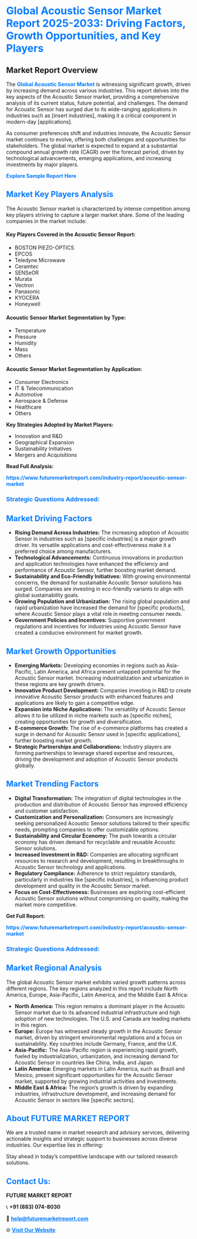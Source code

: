 <h1 style="color: #007BFF;">Global Acoustic Sensor Market Report 2025-2033: Driving Factors, Growth Opportunities, and Key Players</h1>

<section id="overview">
<h2>Market Report Overview</h2>
<p>The <a href="https://www.futuremarketreport.com/industry-report/acoustic-sensor-market" style="color: #007BFF; text-decoration: none;"><strong>Global Acoustic Sensor Market</strong></a> is witnessing significant growth, driven by increasing demand across various industries. This report delves into the key aspects of the Acoustic Sensor market, providing a comprehensive analysis of its current status, future potential, and challenges. The demand for Acoustic Sensor has surged due to its wide-ranging applications in industries such as [insert industries], making it a critical component in modern-day [applications].</p>
<p>As consumer preferences shift and industries innovate, the Acoustic Sensor market continues to evolve, offering both challenges and opportunities for stakeholders. The global market is expected to expand at a substantial compound annual growth rate (CAGR) over the forecast period, driven by technological advancements, emerging applications, and increasing investments by major players.</p>
</section>

<section id="overview">
<p><a href="https://www.futuremarketreport.com/request-sample/reportId=75893" style="color: #007BFF; text-decoration: none;"><strong>Explore Sample Report Here</strong></a></p>
</section>

<section id="key-players">
<h2 style="color: #007BFF;">Market Key Players Analysis</h2>
<p>The Acoustic Sensor market is characterized by intense competition among key players striving to capture a larger market share. Some of the leading companies in the market include:</p>
<h4>Key Players Covered in the Acoustic Sensor Report:</h4>
<ul><li>BOSTON PIEZO-OPTICS</li><li>EPCOS</li><li>Teledyne Microwave</li><li>Ceramtec</li><li>SENSeOR</li><li>Murata</li><li>Vectron</li><li>Panasonic</li><li>KYOCERA</li><li>Honeywell</li></ul>
<h4>Acoustic Sensor Market Segmentation by Type:</h4>
<ul><li>Temperature</li><li>Pressure</li><li>Humidity</li><li>Mass</li><li>Others</li></ul>

<h4>Acoustic Sensor Market Segmentation by Application:</h4>
<ul><li>Consumer Electronics</li><li>IT &amp; Telecommunication</li><li>Automotive</li><li>Aerospace &amp; Defense</li><li>Healthcare</li><li>Others</li></ul>
<p><strong>Key Strategies Adopted by Market Players:</strong></p>
<ul>
<li>Innovation and R&D</li>
<li>Geographical Expansion</li>
<li>Sustainability Initiatives</li>
<li>Mergers and Acquisitions</li>
</ul>
</section>

<section>
<p><strong>Read Full Analysis: </strong></p><a href="https://www.futuremarketreport.com/industry-report/acoustic-sensor-market" style="color: #007BFF; text-decoration: none;"><strong>https://www.futuremarketreport.com/industry-report/acoustic-sensor-market</strong></a>
<h3 style="color: #007BFF;">Strategic Questions Addressed:</h3>
</section>

<section id="driving-factors">
<h2 style="color: #007BFF;">Market Driving Factors</h2>
<ul>
<li><strong>Rising Demand Across Industries:</strong> The increasing adoption of Acoustic Sensor in industries such as [specific industries] is a major growth driver. Its versatile applications and cost-effectiveness make it a preferred choice among manufacturers.</li>
<li><strong>Technological Advancements:</strong> Continuous innovations in production and application technologies have enhanced the efficiency and performance of Acoustic Sensor, further boosting market demand.</li>
<li><strong>Sustainability and Eco-Friendly Initiatives:</strong> With growing environmental concerns, the demand for sustainable Acoustic Sensor solutions has surged. Companies are investing in eco-friendly variants to align with global sustainability goals.</li>
<li><strong>Growing Population and Urbanization:</strong> The rising global population and rapid urbanization have increased the demand for [specific products], where Acoustic Sensor plays a vital role in meeting consumer needs.</li>
<li><strong>Government Policies and Incentives:</strong> Supportive government regulations and incentives for industries using Acoustic Sensor have created a conducive environment for market growth.</li>
</ul>
</section>

<section id="growth-opportunities">
<h2 style="color: #007BFF;">Market Growth Opportunities</h2>
<ul>
<li><strong>Emerging Markets:</strong> Developing economies in regions such as Asia-Pacific, Latin America, and Africa present untapped potential for the Acoustic Sensor market. Increasing industrialization and urbanization in these regions are key growth drivers.</li>
<li><strong>Innovative Product Development:</strong> Companies investing in R&D to create innovative Acoustic Sensor products with enhanced features and applications are likely to gain a competitive edge.</li>
<li><strong>Expansion into Niche Applications:</strong> The versatility of Acoustic Sensor allows it to be utilized in niche markets such as [specific niches], creating opportunities for growth and diversification.</li>
<li><strong>E-commerce Growth:</strong> The rise of e-commerce platforms has created a surge in demand for Acoustic Sensor used in [specific applications], further boosting market growth.</li>
<li><strong>Strategic Partnerships and Collaborations:</strong> Industry players are forming partnerships to leverage shared expertise and resources, driving the development and adoption of Acoustic Sensor products globally.</li>
</ul>
</section>

<section id="trending-factors">
<h2 style="color: #007BFF;">Market Trending Factors</h2>
<ul>
<li><strong>Digital Transformation:</strong> The integration of digital technologies in the production and distribution of Acoustic Sensor has improved efficiency and customer satisfaction.</li>
<li><strong>Customization and Personalization:</strong> Consumers are increasingly seeking personalized Acoustic Sensor solutions tailored to their specific needs, prompting companies to offer customizable options.</li>
<li><strong>Sustainability and Circular Economy:</strong> The push towards a circular economy has driven demand for recyclable and reusable Acoustic Sensor solutions.</li>
<li><strong>Increased Investment in R&D:</strong> Companies are allocating significant resources to research and development, resulting in breakthroughs in Acoustic Sensor technology and applications.</li>
<li><strong>Regulatory Compliance:</strong> Adherence to strict regulatory standards, particularly in industries like [specific industries], is influencing product development and quality in the Acoustic Sensor market.</li>
<li><strong>Focus on Cost-Effectiveness:</strong> Businesses are exploring cost-efficient Acoustic Sensor solutions without compromising on quality, making the market more competitive.</li>
</ul>
</section>

<section>
<p><strong>Get Full Report: </strong></p><a href="https://www.futuremarketreport.com/industry-report/acoustic-sensor-market" style="color: #007BFF; text-decoration: none;"><strong>https://www.futuremarketreport.com/industry-report/acoustic-sensor-market</strong></a>
<h3 style="color: #007BFF;">Strategic Questions Addressed:</h3>
</section>


<section id="regional-analysis">
<h2 style="color: #007BFF;">Market Regional Analysis</h2>
<p>The global Acoustic Sensor market exhibits varied growth patterns across different regions. The key regions analyzed in this report include North America, Europe, Asia-Pacific, Latin America, and the Middle East & Africa:</p>
<ul>
<li><strong>North America:</strong> This region remains a dominant player in the Acoustic Sensor market due to its advanced industrial infrastructure and high adoption of new technologies. The U.S. and Canada are leading markets in this region.</li>
<li><strong>Europe:</strong> Europe has witnessed steady growth in the Acoustic Sensor market, driven by stringent environmental regulations and a focus on sustainability. Key countries include Germany, France, and the U.K.</li>
<li><strong>Asia-Pacific:</strong> The Asia-Pacific region is experiencing rapid growth, fueled by industrialization, urbanization, and increasing demand for Acoustic Sensor in countries like China, India, and Japan.</li>
<li><strong>Latin America:</strong> Emerging markets in Latin America, such as Brazil and Mexico, present significant opportunities for the Acoustic Sensor market, supported by growing industrial activities and investments.</li>
<li><strong>Middle East & Africa:</strong> The region’s growth is driven by expanding industries, infrastructure development, and increasing demand for Acoustic Sensor in sectors like [specific sectors].</li>
</ul>
</section>

<footer>
<h2 style="color: #007BFF;">About FUTURE MARKET REPORT</h2>
<p>We are a trusted name in market research and advisory services, delivering actionable insights and strategic support to businesses across diverse industries. Our expertise lies in offering:</p>

<p>Stay ahead in today’s competitive landscape with our tailored research solutions.</p>

<h2 style="color: #007BFF;">Contact Us:</h2>
<p><strong>FUTURE MARKET REPORT</strong></p>
<p>📞 <strong>+91 (883) 074-8030</strong></p>
<p>📧 <strong><a href="mailto:help@futuremarketreport.com" style="color: #007BFF;">help@futuremarketreport.com</a></strong></p>
<p>🌐 <strong><a href="https://www.futuremarketreport.com/" style="color: #007BFF;">Visit Our Website</a></strong></p>
</footer>